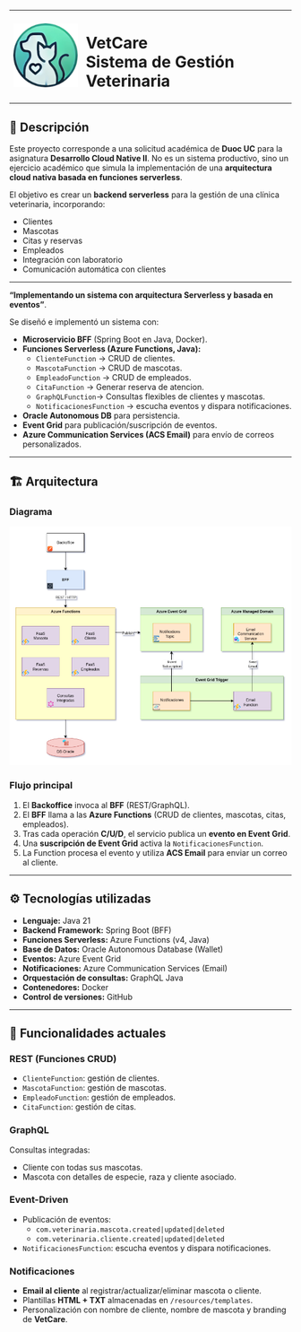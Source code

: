 <table>
    <tr>
        <td>
            <img src="documentacion/logo150.png" alt="Logo VetCare">
        </td>
        <td>
            <h1>VetCare <br> Sistema de Gestión Veterinaria</h1>
        </td>
    </tr>
</table>


## 📌 Descripción

Este proyecto corresponde a una solicitud académica de **Duoc UC** para la asignatura **Desarrollo Cloud Native II**.
No es un sistema productivo, sino un ejercicio académico que simula la implementación de una **arquitectura cloud nativa basada en funciones serverless**.

El objetivo es crear un **backend serverless** para la gestión de una clínica veterinaria, incorporando:

* Clientes
* Mascotas
* Citas y reservas
* Empleados
* Integración con laboratorio
* Comunicación automática con clientes

---

**“Implementando un sistema con arquitectura Serverless y basada en eventos”**.

Se diseñó e implementó un sistema con:

* **Microservicio BFF** (Spring Boot en Java, Docker).
* **Funciones Serverless (Azure Functions, Java):**
  * `ClienteFunction` → CRUD de clientes.
  * `MascotaFunction` → CRUD de mascotas.
  * `EmpleadoFunction` → CRUD de empleados.
  * `CitaFunction` → Generar reserva de atencion.
  * `GraphQLFunction`→ Consultas flexibles de clientes y mascotas.
  * `NotificacionesFunction` → escucha eventos y dispara notificaciones.
* **Oracle Autonomous DB** para persistencia.
* **Event Grid** para publicación/suscripción de eventos.
* **Azure Communication Services (ACS Email)** para envío de correos personalizados.

---

## 🏗️ Arquitectura

### Diagrama

![Arquitectura Veterinaria](documentacion/Diagrama-v1.2.png)

### Flujo principal

1. El **Backoffice** invoca al **BFF** (REST/GraphQL).
2. El **BFF** llama a las **Azure Functions** (CRUD de clientes, mascotas, citas, empleados).
3. Tras cada operación **C/U/D**, el servicio publica un **evento en Event Grid**.
4. Una **suscripción de Event Grid** activa la `NotificacionesFunction`.
5. La Function procesa el evento y utiliza **ACS Email** para enviar un correo al cliente.

---

## ⚙️ Tecnologías utilizadas

* **Lenguaje:** Java 21
* **Backend Framework:** Spring Boot (BFF)
* **Funciones Serverless:** Azure Functions (v4, Java)
* **Base de Datos:** Oracle Autonomous Database (Wallet)
* **Eventos:** Azure Event Grid
* **Notificaciones:** Azure Communication Services (Email)
* **Orquestación de consultas:** GraphQL Java
* **Contenedores:** Docker
* **Control de versiones:** GitHub

---

## 🚀 Funcionalidades actuales

### REST (Funciones CRUD)

* `ClienteFunction`: gestión de clientes.
* `MascotaFunction`: gestión de mascotas.
* `EmpleadoFunction`: gestión de empleados.
* `CitaFunction`: gestión de citas.

### GraphQL

Consultas integradas:

* Cliente con todas sus mascotas.
* Mascota con detalles de especie, raza y cliente asociado.

### Event-Driven

* Publicación de eventos:
  * `com.veterinaria.mascota.created|updated|deleted`
  * `com.veterinaria.cliente.created|updated|deleted`
* `NotificacionesFunction`: escucha eventos y dispara notificaciones.

### Notificaciones

* **Email al cliente** al registrar/actualizar/eliminar mascota o cliente.
* Plantillas **HTML + TXT** almacenadas en `/resources/templates`.
* Personalización con nombre de cliente, nombre de mascota y branding de **VetCare**.

